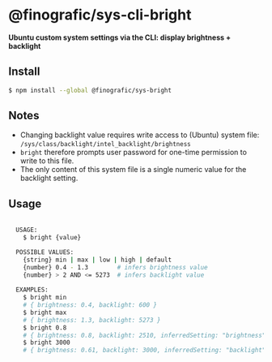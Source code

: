 # @finografic/sys-cli-bright

**Ubuntu custom system settings via the CLI: display brightness + backlight**

## Install

```sh
$ npm install --global @finografic/sys-bright
```

## Notes

- Changing backlight value requires write access to (Ubuntu) system file:
 `/sys/class/backlight/intel_backlight/brightness`
- `bright` therefore prompts user password for one-time permission to write to this file.
- The only content of this system file is a single numeric value for the backlight setting.

## Usage

```sh
 
  USAGE:
    $ bright {value}

  POSSIBLE VALUES:
    {string} min | max | low | high | default
    {number} 0.4 - 1.3        # infers brightness value
    {number} > 2 AND <= 5273  # infers backlight value
    
  EXAMPLES:
    $ bright min
    # { brightness: 0.4, backlight: 600 }
    $ bright max
    # { brightness: 1.3, backlight: 5273 }
    $ bright 0.8 
    # { brightness: 0.8, backlight: 2510, inferredSetting: "brightness" }
    $ bright 3000
    # { brightness: 0.61, backlight: 3000, inferredSetting: "backlight" }

```
